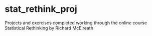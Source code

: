 # stat_rethink_proj
Projects and exercises completed working through the online course Statistical Rethinking by Richard McElreath
